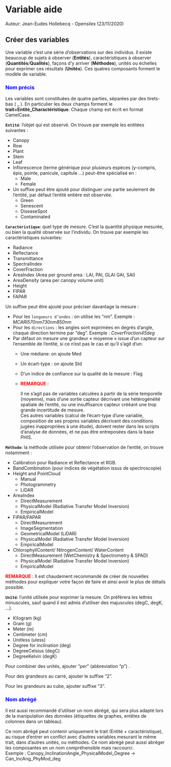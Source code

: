# Variable aide

Auteur: Jean-Eudes Hollebecq - Opensilex (23/11/2020)

## Créer des variables

Une variable c’est une série d’observations sur des individus.
Il existe beaucoup de sujets à observer (**Entités**), caractéristiques à observer (**Quantités**/**Qualités**),
 façons d’y arriver (**Méthodes**), unités ou échelles pour exprimer ces résultats (**Unités**). 
 Ces quatres composants forment le modèle de variable.
 
### <span style="color:blue">**Nom précis**</span>

Les variables sont constituées de quatre parties, séparées par des tirets-bas ( _ ). 
En particulier les deux champs forment le **trait=Entité_Charactéristique**. 
Chaque champ est écrit en format CamelCase.

**`Entité`**: l’objet qui est observé. On trouve par exemple les entitées suivantes :

- Canopy
- Row
- Plant
- Stem
- Leaf
- Inflorescence (terme générique pour plusieurs espèces (y-compris, épis, pointe, panicule, capitule …) peut-être spécialisé en :
    - Male
    - Female
- Un suffixe peut être ajouté pour distinguer une partie seulement de l’entité, par défaut l’entité entière est observée.
    - Green
    - Senescent
    - DiseaseSpot
    - Contaminated 
    
**`Caractéristique`**: quel type de mesure. C’est la quantité physique mesurée, ou bien la qualité observée sur l’individu. 
On trouve par exemple les caractéristiques suivantes:    
 
- Radiance
- Reflectance
- Transmittance
- SpectralIndex
- CoverFraction
- AreaIndex (Area per ground area : LAI, PAI, GLAI GAI, SAI)
- AreaDensity (area per canopy volume unit)
- Height
- FIPAR
- FAPAR


Un suffixe peut être ajouté pour préciser davantage la mesure : 
- Pour les `longueurs d’ondes` : on utilise les “nm”. Exemple : _MCARI570nm730nm850nm_
- Pour les `directions` : les angles sont exprimées en degrés d’angle, chaque direction termine par “deg”. Exemple : _CoverFraction45deg_
- Par défaut on mesure une grandeur « moyenne » issue d’un capteur sur l’ensemble de l’entité, si ce n’est pas le cas et qu’il s’agit d’un:
    - Une médiane: on ajoute Med
    - Un écart-type : on ajoute Std
    - D’un indice de confiance sur la qualité de la mesure : Flag
    
    -  <span style="color:red">**REMARQUE**</span> : 
        <p>
        Il ne s’agit pas de variables calculées à partir de la série temporelle (moyenne), 
        mais d’une sortie capteur décrivant une hétérogénéité spatiale de l’entité, 
        ou une insuffisance capteur crééant une trop grande incertitude de mesure. <br>
        Ces autres variables (calcul de l’écart-type d’une variable, 
        composition de ses propres variables décrivant des conditions jugées inappropriées à une étude), 
        doivent rester dans les scripts d’analyse de données, et ne pas être entreposées dans la base PHIS.
        </p>
        


**`Méthode`**: la méthode utilisée pour obtenir l’observation de l’entité, on trouve notamment :

- Calibration pour Radiance et Reflectance et RGB.
- BandCombination (pour indices de végétation issus de spectroscopie)
- Height and PointCloud
    - Manual
    - Photogrammetry
    - LiDAR
- AreaIndex
    - DirectMeasurement
    - PhysicalModel (Radiative Transfer Model Inversion)
    - EmpiricalModel
- FIPAR/FAPAR
    - DirectMeasurement
    - ImageSegmentation
    - GeometricalModel (LiDAR)
    - PhysicalModel (Radiative Transfer Model Inversion)
    - EmpiricalModel
- ChlorophyllContent/ NitrogenContent/ WaterContent
    - DirectMeasurement (WetChemistry & Spectrometry & SPAD)
    - PhysicalModel (Radiative Transfer Model Inversion)
    - EmpiricalModel

 <span style="color:red">**REMARQUE**</span> : Il est chaudement recommandé de créer de nouvelles méthodes 
 pour expliquer votre façon de faire  et ainsi avoir le plus de détails possible.

**`Unité`**: l’unité utilisée pour exprimer la mesure. On préfèrera les lettres minuscules, 
sauf quand il est admis d’utiliser des majuscules (degC, degK, …).
- Kilogram (kg)
- Gram (g)
- Meter (m)
- Centimeter (cm)
- Unitless (uless)
- Degree for inclination (deg)
- DegreeCelsius (degC)
- DegreeKelvin (degK)

Pour combiner des unités, ajouter “_per_” (abbreviation “p”) . 

Pour des grandeurs au carré, ajouter le suffixe “2”.

Pour les grandeurs au cube, ajouter suffixe “3”.

### <span style="color:blue">**Nom abrégé**</span>

<p>
Il est aussi recommandé d’utiliser un nom abrégé, qui sera plus adapté lors de la manipulation des données 
(étiquettes de graphes, entêtes de colonnes dans un tableau).
</p>

<p>
Ce nom abrégé peut contenir uniquement le trait (Entité + caractéristique), 
au risque d’entrer en conflict avec d’autres variables mesurant le même trait, dans d’autres unités, ou méthodes. 
Ce nom abrégé peut aussi abréger les composantes en un nom compréhensible mais raccourci. <br>
Exemple : Canopy_InclinationAngle_PhysicalModel_Degree → Can_IncAng_PhyMod_deg
</p>